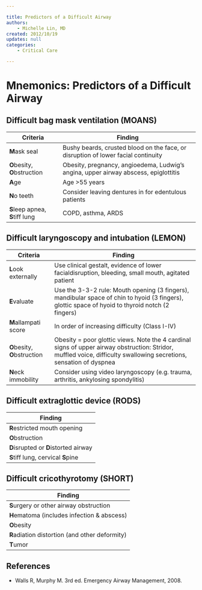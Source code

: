 ```yaml
---

title: Predictors of a Difficult Airway
authors:
    - Michelle Lin, MD
created: 2012/10/19
updates: null
categories:
    - Critical Care

---
```


# Mnemonics: Predictors of a Difficult Airway

## Difficult bag mask ventilation (MOANS)

| Criteria | Finding |
| --- | --- | 
| **M**ask seal | Bushy beards, crusted blood on the face, or disruption of lower facial continuity |
| **O**besity, **O**bstruction | Obesity, pregnancy, angioedema, Ludwig’s angina, upper airway abscess, epiglottitis |
| **A**ge | Age >55 years |
| **N**o teeth | Consider leaving dentures in for edentulous patients |
| **S**leep apnea, **S**tiff lung | COPD, asthma, ARDS |

## Difficult laryngoscopy and intubation (LEMON)

| Criteria | Finding |
| --- | --- |
| **L**ook externally | Use clinical gestalt, evidence of lower facialdisruption, bleeding, small mouth, agitated patient | 
| **E**valuate | Use the 3-3-2 rule: Mouth opening (3 fingers), mandibular space of chin to hyoid (3 fingers), glottic space of hyoid to thyroid notch (2 fingers) |
| **M**allampati score | In order of increasing difficulty (Class I-IV) |
| **O**besity, **O**bstruction | Obesity = poor glottic views. Note the 4 cardinal signs of upper airway obstruction: Stridor, muffled voice, difficulty swallowing secretions, sensation of dyspnea |
| **N**eck immobility | Consider using video laryngoscopy (e.g. trauma, arthritis, ankylosing spondylitis) |

## Difficult extraglottic device (RODS)

| Finding | 
|---|
| **R**estricted mouth opening          |
| **O**bstruction                       |
| **D**isrupted or **D**istorted airway |
| **S**tiff lung, cervical **S**pine    |

## Difficult cricothyrotomy (SHORT)

| Finding |
| --- | 
| **S**urgery or other airway obstruction        |
| **H**ematoma (includes infection & abscess)    |
| **O**besity                                    |
| **R**adiation distortion (and other deformity) |
| **T**umor                                      |

## References

-   Walls R, Murphy M. 3rd ed. Emergency Airway Management, 2008.
